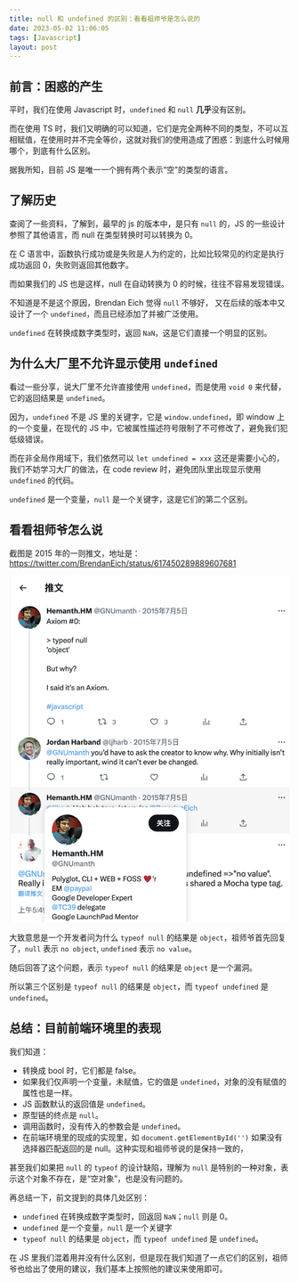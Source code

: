 ```yaml
---
title: null 和 undefined 的区别：看看祖师爷是怎么说的
date: 2023-05-02 11:06:05
tags: [Javascript]
layout: post
---
```


## 前言：困惑的产生

平时，我们在使用 Javascript 时，`undefined` 和 `null` **几乎**没有区别。

而在使用 TS 时，我们又明确的可以知道，它们是完全两种不同的类型，不可以互相赋值，在使用时并不完全等价，这就对我们的使用造成了困惑：到底什么时候用哪个，到底有什么区别。

据我所知，目前 JS 是唯一一个拥有两个表示“空”的类型的语言。


## 了解历史

查阅了一些资料，了解到，最早的 js 的版本中，是只有 `null` 的，JS 的一些设计参照了其他语言，而 null 在类型转换时可以转换为 0。

在 C 语言中，函数执行成功或是失败是人为约定的，比如比较常见的约定是执行成功返回 0，失败则返回其他数字。

而如果我们的 JS 也是这样，null 在自动转换为 0 的时候，往往不容易发现错误。

不知道是不是这个原因，Brendan Eich 觉得 `null` 不够好， 又在后续的版本中又设计了一个 `undefined`，而且已经添加了并被广泛使用。

`undefined` 在转换成数字类型时，返回 `NaN`，这是它们直接一个明显的区别。


## 为什么大厂里不允许显示使用 `undefined`

看过一些分享，说大厂里不允许直接使用 `undefined`，而是使用 `void 0` 来代替，它的返回结果是 `undefined`。

因为，`undefined` 不是 JS 里的关键字，它是 `window.undefined`，即 window 上的一个变量，在现代的 JS 中，它被属性描述符号限制了不可修改了，避免我们犯低级错误。

而在非全局作用域下，我们依然可以 `let undefined = xxx` 这还是需要小心的，我们不妨学习大厂的做法，在 code review 时，避免团队里出现显示使用 `undefined` 的代码。

`undefined` 是一个变量，`null` 是一个关键字，这是它们的第二个区别。


## 看看祖师爷怎么说

截图是 2015 年的一则推文，地址是：https://twitter.com/BrendanEich/status/617450289889607681

![](/resources/2023-05/01.png)

大致意思是一个开发者问为什么 `typeof null` 的结果是 `object`，祖师爷首先回复了，`null` 表示 `no object`, `undefined` 表示 `no value`。

随后回答了这个问题，表示 `typeof null` 的结果是 `object` 是一个漏洞。

所以第三个区别是 `typeof null` 的结果是 `object`，而 `typeof undefined` 是 `undefined`。


## 总结：目前前端环境里的表现

我们知道：

- 转换成 bool 时，它们都是 false。
- 如果我们仅声明一个变量，未赋值，它的值是 `undefined`，对象的没有赋值的属性也是一样。
- JS 函数默认的返回值是 `undefined`。
- 原型链的终点是 `null`。
- 调用函数时，没有传入的参数会是 `undefined`。
- 在前端环境里的现成的实现里，如 `document.getElementById('')` 如果没有选择器匹配返回的是 null。这种实现和祖师爷说的是保持一致的，

甚至我们如果把 `null` 的 `typeof` 的设计缺陷，理解为 `null` 是特别的一种对象，表示这个对象不存在，是“空对象”，也是没有问题的。

再总结一下，前文提到的具体几处区别：

- `undefined` 在转换成数字类型时，回返回 `NaN`；`null` 则是 0。
- `undefined` 是一个变量，`null` 是一个关键字
- `typeof null` 的结果是 `object`，而 `typeof undefined` 是 `undefined`。

在 JS 里我们混着用并没有什么区别，但是现在我们知道了一点它们的区别，祖师爷也给出了使用的建议，我们基本上按照他的建议来使用即可。
